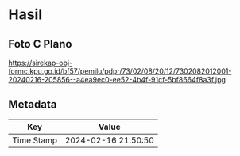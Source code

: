 # Hasil

## Foto C Plano

https://sirekap-obj-formc.kpu.go.id/bf57/pemilu/pdpr/73/02/08/20/12/7302082012001-20240216-205856--a4ea9ec0-ee52-4b4f-91cf-5bf8664f8a3f.jpg


## Metadata

| Key        | Value               |
| ---------- | ------------------- |
| Time Stamp | 2024-02-16 21:50:50 |



